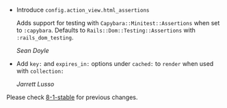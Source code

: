 *   Introduce `config.action_view.html_assertions`

    Adds support for testing with `Capybara::Minitest::Assertions` when set to `:capybara`.
    Defaults to `Rails::Dom::Testing::Assertions` with `:rails_dom_testing`.

    *Sean Doyle*

*   Add `key:` and `expires_in:` options under `cached:` to `render` when used with `collection:`

    *Jarrett Lusso*

Please check [8-1-stable](https://github.com/rails/rails/blob/8-1-stable/actionview/CHANGELOG.md) for previous changes.
